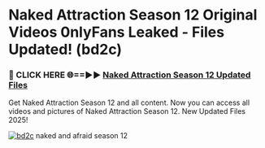 # Naked Attraction Season 12 Original Videos 0nlyFans Leaked - Files Updated! (bd2c)

<h3>🔴 CLICK HERE 🌐==►► <a href="https://tinyurl.com/yckcrads" rel="nofollow">Naked Attraction Season 12 Updated Files</a></h3>

Get Naked Attraction Season 12 and all content. Now you can access all videos and pictures of Naked Attraction Season 12. New Updated Files 2025!

[![bd2c](https://i.imgur.com/hpKpOFt.gif)](https://tinyurl.com/yckcrads)
naked and afraid season 12